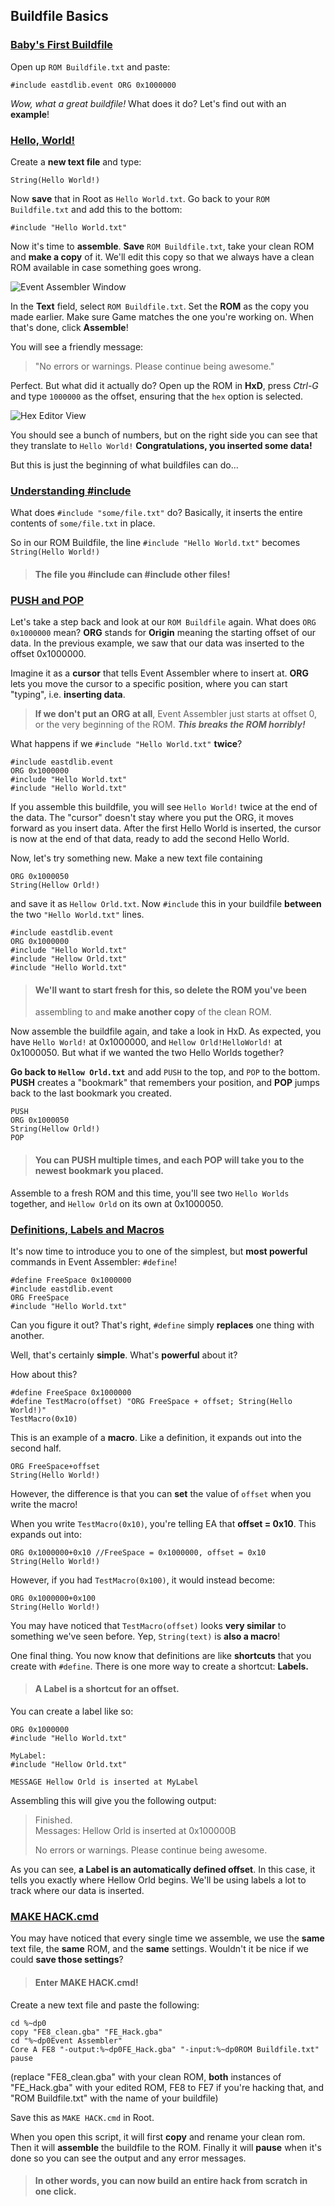 
## Buildfile Basics

### [Baby's First Buildfile](#babys-first-buildfile)

Open up `ROM Buildfile.txt` and paste:

    #include eastdlib.event ORG 0x1000000

*Wow, what a great buildfile!* What does it do? Let's find out with an
**example**!

### [Hello, World!](#hello-world)

Create a **new text file** and type:

    String(Hello World!)
  
Now **save** that in Root as `Hello World.txt`. Go back to your `ROM
Buildfile.txt` and add this to the bottom:

    #include "Hello World.txt"

Now it's time to **assemble**. **Save** `ROM Buildfile.txt`, take your clean
ROM and **make a copy** of it. We'll edit this copy so that we always have a
clean ROM available in case something goes wrong.

![Event Assembler Window](http://puu.sh/ryp0V/59e19685bf.png)

In the **Text** field, select `ROM Buildfile.txt`. Set the **ROM** as the copy
you made earlier. Make sure Game matches the one you're working on. When that's
done, click **Assemble**!

You will see a friendly message:
>"No errors or warnings. Please continue being awesome."

Perfect. But what did it actually do? Open up the ROM in **HxD**, press
*Ctrl-G* and type `1000000` as the offset, ensuring that the `hex` option is
selected.

![Hex Editor View](http://puu.sh/ryUig/6763a68df3.png)

You should see a bunch of numbers, but on the right side you can see that they
translate to `Hello World!` **Congratulations, you inserted some data!**

But this is just the beginning of what buildfiles can do...

### [Understanding \#include](#understanding-include)

What does `#include "some/file.txt"` do? Basically, it inserts the entire
contents of `some/file.txt` in place.

So in our ROM Buildfile, the line `#include "Hello World.txt"` becomes
`String(Hello World!)`

>#### **The file you #include can #include other files!**

### [PUSH and POP](#push-and-pop)

Let's take a step back and look at our `ROM Buildfile` again. What does `ORG
0x1000000` mean? **ORG** stands for **Origin** meaning the starting offset of
our data. In the previous example, we saw that our data was inserted to the
offset 0x1000000.

Imagine it as a **cursor** that tells Event Assembler where to insert at.
**ORG** lets you move the cursor to a specific position, where you can start
"typing", i.e. **inserting data**.

>**If we don't put an ORG at all**, Event Assembler just starts at offset 0, or
>the very beginning of the ROM. ***This breaks the ROM horribly!***

What happens if we `#include "Hello World.txt"` **twice**?

    #include eastdlib.event
    ORG 0x1000000
    #include "Hello World.txt"
    #include "Hello World.txt"
    
If you assemble this buildfile, you will see `Hello World!` twice at the end of
the data. The "cursor" doesn't stay where you put the ORG, it moves forward as
you insert data. After the first Hello World is inserted, the cursor is now at
the end of that data, ready to add the second Hello World.

Now, let's try something new. Make a new text file containing

    ORG 0x1000050
    String(Hellow Orld!)
    
and save it as `Hellow Orld.txt`. Now `#include` this in your buildfile
**between** the two `"Hello World.txt"` lines.

    #include eastdlib.event
    ORG 0x1000000
    #include "Hello World.txt"
    #include "Hellow Orld.txt"
    #include "Hello World.txt"

>#### We'll want to start fresh for this, so **delete** the ROM you've been
>assembling to and **make another copy** of the clean ROM.

Now assemble the buildfile again, and take a look in HxD.  As expected, you
have `Hello World!` at 0x1000000, and `Hellow Orld!HelloWorld!` at 0x1000050.
But what if we wanted the two Hello Worlds together?

**Go back to `Hellow Orld.txt`** and add `PUSH` to the top, and `POP` to the
bottom. **PUSH** creates a "bookmark" that remembers your position, and **POP**
jumps back to the last bookmark you created.

    PUSH
    ORG 0x1000050
    String(Hellow Orld!)
    POP

>#### You can **PUSH** multiple times, and each **POP** will take you to the **newest** bookmark you placed.

Assemble to a fresh ROM and this time, you'll see two `Hello Worlds` together,
and `Hellow Orld` on its own at 0x1000050.

### [Definitions, Labels and Macros](#definitions-labels-and-macros)

It's now time to introduce you to one of the simplest, but  **most powerful** commands in Event Assembler:
`#define`!

    #define FreeSpace 0x1000000
    #include eastdlib.event
    ORG FreeSpace
    #include "Hello World.txt"

Can you figure it out? That's right, `#define` simply **replaces** one thing
with another.

Well, that's certainly **simple**. What's **powerful** about it?

How about this?

    #define FreeSpace 0x1000000
    #define TestMacro(offset) "ORG FreeSpace + offset; String(Hello World!)"
    TestMacro(0x10)
    
This is an example of a **macro**. Like a definition, it expands out into the second half.

    ORG FreeSpace+offset
    String(Hello World!)
    
However, the difference is that you can **set** the value of `offset` when you write the macro!

When you write `TestMacro(0x10)`, you're telling EA that **offset = 0x10**.
This expands out into:

    ORG 0x1000000+0x10 //FreeSpace = 0x1000000, offset = 0x10
    String(Hello World!)
    
However, if you had `TestMacro(0x100)`, it would instead become:

    ORG 0x1000000+0x100
    String(Hello World!)
    
You may have noticed that `TestMacro(offset)` looks **very similar** to something we've seen before. Yep, `String(text)` is **also a macro**!

One final thing. You now know that definitions are like **shortcuts** that you
create with `#define`. There is one more way to create a shortcut: **Labels.**

>#### A **Label** is a shortcut for an offset.

You can create a label like so:

    ORG 0x1000000
    #include "Hello World.txt"
    
    MyLabel:
    #include "Hellow Orld.txt"
    
    MESSAGE Hellow Orld is inserted at MyLabel
    
Assembling this will give you the following output:

> Finished.  
>    Messages:  Hellow Orld is inserted at 0x100000B
>
>    No errors or warnings.  Please continue being awesome.

As you can see, **a Label is an automatically defined offset**. In this case,
it tells you exactly where Hellow Orld begins. We'll be using labels a lot to
track where our data is inserted.

### [MAKE HACK.cmd](#make-hackcmd)

You may have noticed that every single time we
assemble, we use the **same** text file, the **same** ROM, and the **same**
settings. Wouldn't it be nice if we could **save those settings**?

>#### Enter **MAKE HACK.cmd**!

Create a new text file and paste the following:

    cd %~dp0
    copy "FE8_clean.gba" "FE_Hack.gba"
    cd "%~dp0Event Assembler"
    Core A FE8 "-output:%~dp0FE_Hack.gba" "-input:%~dp0ROM Buildfile.txt"
    pause
    
(replace "FE8\_clean.gba" with your clean ROM, **both** instances of "FE\_Hack.gba" with your edited ROM, FE8 to FE7 if you're hacking that, and "ROM Buildfile.txt" with the name of your buildfile)

Save this as `MAKE HACK.cmd` in Root.

When you open this script, it will first **copy** and rename your clean rom.
Then it will **assemble** the buildfile to the ROM. Finally it will **pause**
when it's done so you can see the output and any error messages.

>#### In other words, **you can now build an entire hack from scratch in one click.**

